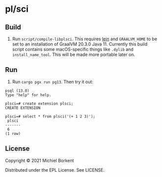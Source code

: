 # pl/sci

## Build

1. Run `script/compile-libplsci`. This requires [lein](https://leiningen.org/) and `GRAALVM_HOME` to be set to an installation of GraalVM 20.3.0 Java 11. Currently this build script contains some macOS-specific things like `.dylib` and `install_name_tool`. This will be made more portable later on.

## Run

1. Run `cargo pgx run pg13`. Then try it out:

```
psql (13.0)
Type "help" for help.

plsci=# create extension plsci;
CREATE EXTENSION

plsci=# select * from plsci('(+ 1 2 3)');
 plsci
-------
 6
(1 row)
```

## License

Copyright © 2021 Michiel Borkent

Distributed under the EPL License. See LICENSE.
